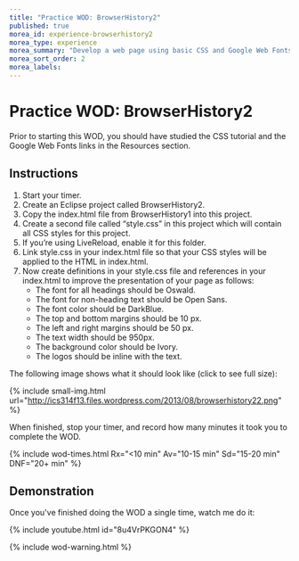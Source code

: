 ```yaml
---
title: "Practice WOD: BrowserHistory2"
published: true
morea_id: experience-browserhistory2
morea_type: experience
morea_summary: "Develop a web page using basic CSS and Google Web Fonts."
morea_sort_order: 2
morea_labels:
---
```


# Practice WOD: BrowserHistory2

Prior to starting this WOD, you should have studied the CSS tutorial and the Google Web Fonts links in the Resources section.

## Instructions

  1. Start your timer.
  2. Create an Eclipse project called BrowserHistory2.
  3. Copy the index.html file from BrowserHistory1 into this project.
  4. Create a second file called “style.css” in this project which will contain all CSS styles for this project.  
  5. If you’re using LiveReload, enable it for this folder.
  6. Link style.css in your index.html file so that your CSS styles will be applied to the HTML in index.html.  
  7. Now create definitions in your style.css file and references in your index.html to improve the presentation of your page as follows:
     * The font for all headings should be Oswald.
     * The font for non-heading text should be Open Sans.
     * The font color should be DarkBlue.
     * The top and bottom margins should be 10 px.
     * The left and right margins should be 50 px.
     * The text width should be 950px.
     * The background color should be Ivory.
     * The logos should be inline with the text.


The following image shows what it should look like (click to see full size):

{% include small-img.html url="http://ics314f13.files.wordpress.com/2013/08/browserhistory22.png" %}

When finished, stop your timer, and record how many minutes it took you to complete the WOD. 

{% include wod-times.html Rx="<10 min" Av="10-15 min" Sd="15-20 min" DNF="20+ min" %}

## Demonstration

Once you've finished doing the WOD a single time, watch me do it:

{% include youtube.html id="8u4VrPKGON4" %}

{% include wod-warning.html %}





